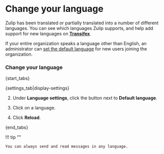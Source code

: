 # Change your language

Zulip has been translated or partially translated into a number of different
languages. You can see which languages Zulip supports, and help add support
for new languages on **[Transifex](https://www.transifex.com/zulip/zulip/)**.

If your entire organization speaks a language other than English, an administrator can
[set the default language][change-org-lang] for new users joining the organization.

[change-org-lang]: change-the-default-language-for-your-organization

### Change your language

{start_tabs}

{settings_tab|display-settings}

2. Under **Language settings**, click the button next to **Default language**.

3. Click on a language.

4. Click **Reload**.

{end_tabs}

!!! tip ""

    You can always send and read messages in any language.
